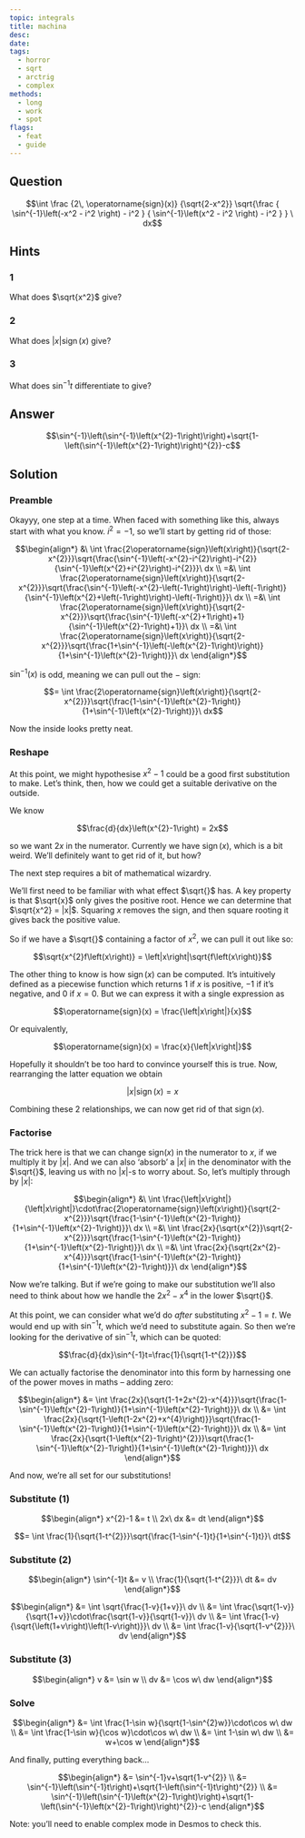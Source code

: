 ```yaml
---
topic: integrals
title: machina
desc: 
date: 
tags:
  - horror
  - sqrt
  - arctrig
  - complex
methods:
  - long
  - work
  - spot
flags:
  - feat
  - guide
---
```



## Question
```math
\int
  \frac
    {2\, \operatorname{sign}(x)}
    {\sqrt{2-x^2}}
  \sqrt{\frac
    { \sin^{-1}\left(-x^2 - i^2 \right) - i^2 }
    { \sin^{-1}\left(x^2 - i^2 \right) - i^2 }
  }
\ dx
```


## Hints

### 1
What does $\sqrt{x^2}$ give?

### 2
What does $|x| \operatorname{sign}(x)$ give?

### 3
What does $\sin^{-1}{t}$ differentiate to give?


## Answer
```math
\sin^{-1}\left(\sin^{-1}\left(x^{2}-1\right)\right)+\sqrt{1-\left(\sin^{-1}\left(x^{2}-1\right)\right)^{2}}-c
```


## Solution

### Preamble
Okayyy, one step at a time. When faced with something like this, always start with what you know. $i^2 = -1$, so we’ll start by getting rid of those:

```math
\begin{align*}
  &\ \int \frac{2\operatorname{sign}\left(x\right)}{\sqrt{2-x^{2}}}\sqrt{\frac{\sin^{-1}\left(-x^{2}-i^{2}\right)-i^{2}}{\sin^{-1}\left(x^{2}+i^{2}\right)-i^{2}}}\ dx
  \\ =&\ \int \frac{2\operatorname{sign}\left(x\right)}{\sqrt{2-x^{2}}}\sqrt{\frac{\sin^{-1}\left(-x^{2}-\left(-1\right)\right)-\left(-1\right)}{\sin^{-1}\left(x^{2}+\left(-1\right)\right)-\left(-1\right)}}\ dx
  \\ =&\ \int \frac{2\operatorname{sign}\left(x\right)}{\sqrt{2-x^{2}}}\sqrt{\frac{\sin^{-1}\left(-x^{2}+1\right)+1}{\sin^{-1}\left(x^{2}-1\right)+1}}\ dx
  \\ =&\ \int \frac{2\operatorname{sign}\left(x\right)}{\sqrt{2-x^{2}}}\sqrt{\frac{1+\sin^{-1}\left(-\left(x^{2}-1\right)\right)}{1+\sin^{-1}\left(x^{2}-1\right)}}\ dx
\end{align*}
```

$\sin^{-1}(x)$ is odd, meaning we can pull out the $-$ sign:

```math
= \int \frac{2\operatorname{sign}\left(x\right)}{\sqrt{2-x^{2}}}\sqrt{\frac{1-\sin^{-1}\left(x^{2}-1\right)}{1+\sin^{-1}\left(x^{2}-1\right)}}\ dx
```

Now the inside looks pretty neat.

### Reshape
At this point, we might hypothesise $x^2 - 1$ could be a good first substitution to make. Let’s think, then, how we could get a suitable derivative on the outside.

We know

```math
\frac{d}{dx}\left(x^{2}-1\right) = 2x
```

so we want $2x$ in the numerator. Currently we have $\operatorname{sign}(x)$, which is a bit weird. We’ll definitely want to get rid of it, but how?

The next step requires a bit of mathematical wizardry.

We’ll first need to be familiar with what effect $\sqrt{}$ has. A key property is that $\sqrt{x}$ only gives the positive root. Hence we can determine that $\sqrt{x^2} = |x|$. Squaring $x$ removes the sign, and then square rooting it gives back the positive value.

So if we have a $\sqrt{}$ containing a factor of $x^2$, we can pull it out like so:

```math
\sqrt{x^{2}f\left(x\right)} = \left|x\right|\sqrt{f\left(x\right)}
```

The other thing to know is how $\operatorname{sign}(x)$ can be computed. It’s intuitively defined as a piecewise function which returns $1$ if $x$ is positive, $-1$ if it’s negative, and $0$ if $x = 0$. But we can express it with a single expression as

```math
\operatorname{sign}(x) = \frac{\left|x\right|}{x}
```

Or equivalently,

```math
\operatorname{sign}(x) = \frac{x}{\left|x\right|}
```

Hopefully it shouldn’t be too hard to convince yourself this is true. Now, rearranging the latter equation we obtain

```math
\left|x\right|\operatorname{sign}(x) = x
```

Combining these 2 relationships, we can now get rid of that $\operatorname{sign}(x)$.

### Factorise
The trick here is that we can change $\text{sign}(x)$ in the numerator to $x$, if we multiply it by $|x|$. And we can also ‘absorb’ a $|x|$ in the denominator with the $\sqrt{}$, leaving us with no $|x|$-s to worry about. So, let’s multiply through by $|x|$:

```math
\begin{align*}
  &\ \int \frac{\left|x\right|}{\left|x\right|}\cdot\frac{2\operatorname{sign}\left(x\right)}{\sqrt{2-x^{2}}}\sqrt{\frac{1-\sin^{-1}\left(x^{2}-1\right)}{1+\sin^{-1}\left(x^{2}-1\right)}}\ dx
  \\ =&\ \int \frac{2x}{\sqrt{x^{2}}\sqrt{2-x^{2}}}\sqrt{\frac{1-\sin^{-1}\left(x^{2}-1\right)}{1+\sin^{-1}\left(x^{2}-1\right)}}\ dx
  \\ =&\ \int \frac{2x}{\sqrt{2x^{2}-x^{4}}}\sqrt{\frac{1-\sin^{-1}\left(x^{2}-1\right)}{1+\sin^{-1}\left(x^{2}-1\right)}}\ dx
\end{align*}
```

Now we’re talking. But if we’re going to make our substitution we’ll also need to think about how we handle the $2x^2 - x^4$ in the lower $\sqrt{}$.

At this point, we can consider what we’d do <em>after</em> substituting $x^2 - 1 = t$. We would end up with $\sin^{-1}{t}$, which we’d need to substitute again. So then we’re looking for the derivative of $\sin^{-1}{t}$, which can be quoted:

```math
\frac{d}{dx}\sin^{-1}t=\frac{1}{\sqrt{1-t^{2}}}
```

We can actually factorise the denominator into this form by harnessing one of the power moves in maths – adding zero:

```math
\begin{align*}
  &= \int \frac{2x}{\sqrt{1-1+2x^{2}-x^{4}}}\sqrt{\frac{1-\sin^{-1}\left(x^{2}-1\right)}{1+\sin^{-1}\left(x^{2}-1\right)}}\ dx
  \\ &= \int \frac{2x}{\sqrt{1-\left(1-2x^{2}+x^{4}\right)}}\sqrt{\frac{1-\sin^{-1}\left(x^{2}-1\right)}{1+\sin^{-1}\left(x^{2}-1\right)}}\ dx
  \\ &= \int \frac{2x}{\sqrt{1-\left(x^{2}-1\right)^{2}}}\sqrt{\frac{1-\sin^{-1}\left(x^{2}-1\right)}{1+\sin^{-1}\left(x^{2}-1\right)}}\ dx
\end{align*}
```

And now, we’re all set for our substitutions!

### Substitute (1)
```math
\begin{align*}
  x^{2}-1 &= t
  \\ 2x\ dx &= dt
\end{align*}
```

```math
= \int \frac{1}{\sqrt{1-t^{2}}}\sqrt{\frac{1-\sin^{-1}t}{1+\sin^{-1}t}}\ dt
```

### Substitute (2)
```math
\begin{align*}
  \sin^{-1}t &= v
  \\ \frac{1}{\sqrt{1-t^{2}}}\ dt &= dv
\end{align*}
```

```math
\begin{align*}
  &= \int \sqrt{\frac{1-v}{1+v}}\ dv
  \\ &= \int \frac{\sqrt{1-v}}{\sqrt{1+v}}\cdot\frac{\sqrt{1-v}}{\sqrt{1-v}}\ dv
  \\ &= \int \frac{1-v}{\sqrt{\left(1+v\right)\left(1-v\right)}}\ dv
  \\ &= \int \frac{1-v}{\sqrt{1-v^{2}}}\ dv
\end{align*}
```

### Substitute (3)
```math
\begin{align*}
  v &= \sin w
  \\ dv &= \cos w\ dw
\end{align*}
```

### Solve
```math
\begin{align*}
  &= \int \frac{1-\sin w}{\sqrt{1-\sin^{2}w}}\cdot\cos w\ dw
  \\ &= \int \frac{1-\sin w}{\cos w}\cdot\cos w\ dw
  \\ &= \int 1-\sin w\ dw
  \\ &= w+\cos w
\end{align*}
```

And finally, putting everything back...

```math
\begin{align*}
  &= \sin^{-1}v+\sqrt{1-v^{2}}
  \\ &= \sin^{-1}\left(\sin^{-1}t\right)+\sqrt{1-\left(\sin^{-1}t\right)^{2}}
  \\ &= \sin^{-1}\left(\sin^{-1}\left(x^{2}-1\right)\right)+\sqrt{1-\left(\sin^{-1}\left(x^{2}-1\right)\right)^{2}}-c
\end{align*}
```

Note: you’ll need to enable complex mode in Desmos to check this.

